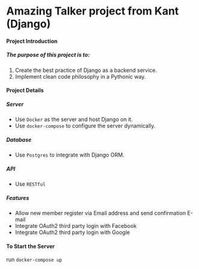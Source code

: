 # Amazing Talker project from Kant (Django)

#### Project Introduction
##### The purpose of this project is to:
1.  Create the best practice of Django as a backend service.
2.  Implement clean code philosophy in a Pythonic way.

#### Project Details
##### Server
* Use `Docker` as the server and host Django on it.
* Use `docker-compose` to configure the server dynamically.

##### Database
* Use `Postgres` to integrate with Django ORM.

##### API
* Use `RESTful`

##### Features
* Allow new member register via Email address and send confirmation E-mail
* Integrate OAuth2 third party login with Facebook
* Integrate OAuth2 third party login with Google

#### To Start the Server
run `docker-compose up`
